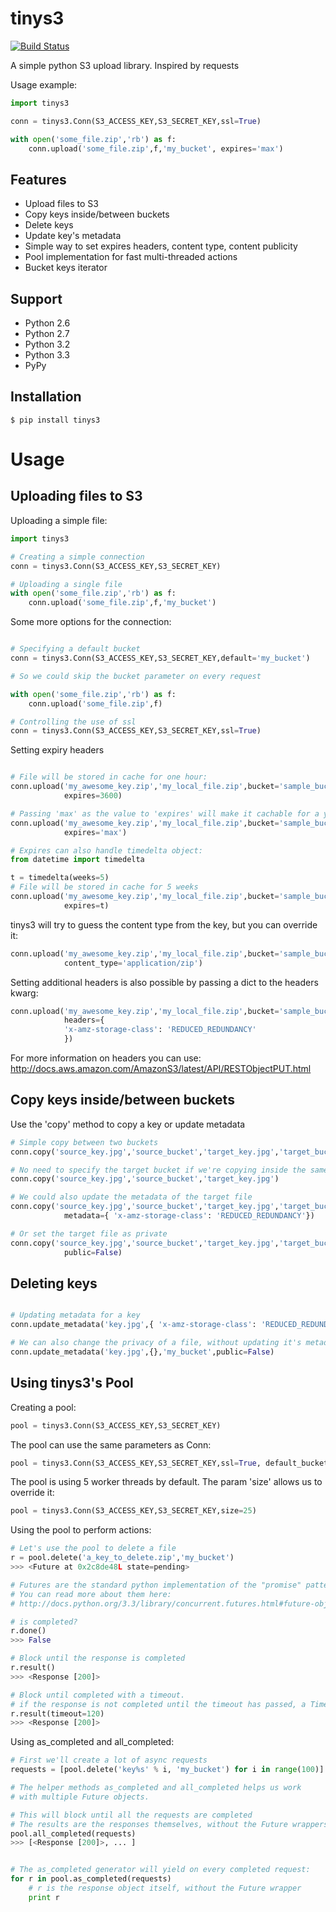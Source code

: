 tinys3
======

[![Build Status](https://travis-ci.org/smore-inc/tinys3.png?branch=master)](https://travis-ci.org/smore-inc/tinys3)

A simple python S3 upload library. Inspired by requests

Usage example:

```python
import tinys3

conn = tinys3.Conn(S3_ACCESS_KEY,S3_SECRET_KEY,ssl=True)

with open('some_file.zip','rb') as f:
    conn.upload('some_file.zip',f,'my_bucket', expires='max')

```


Features
--------

* Upload files to S3
* Copy keys inside/between buckets
* Delete keys
* Update key's metadata
* Simple way to set expires headers, content type, content publicity
* Pool implementation for fast multi-threaded actions
* Bucket keys iterator


Support
-------
* Python 2.6
* Python 2.7
* Python 3.2
* Python 3.3
* PyPy

Installation
------------

```
$ pip install tinys3
```


Usage
=====


Uploading files to S3
---------------------

Uploading a simple file:

```python
import tinys3

# Creating a simple connection
conn = tinys3.Conn(S3_ACCESS_KEY,S3_SECRET_KEY)

# Uploading a single file
with open('some_file.zip','rb') as f:
    conn.upload('some_file.zip',f,'my_bucket')
```

Some more options for the connection:

```python

# Specifying a default bucket
conn = tinys3.Conn(S3_ACCESS_KEY,S3_SECRET_KEY,default='my_bucket')

# So we could skip the bucket parameter on every request

with open('some_file.zip','rb') as f:
    conn.upload('some_file.zip',f)

# Controlling the use of ssl
conn = tinys3.Conn(S3_ACCESS_KEY,S3_SECRET_KEY,ssl=True)
```

Setting expiry headers

```python

# File will be stored in cache for one hour:
conn.upload('my_awesome_key.zip','my_local_file.zip',bucket='sample_bucket',
            expires=3600)

# Passing 'max' as the value to 'expires' will make it cachable for a year
conn.upload('my_awesome_key.zip','my_local_file.zip',bucket='sample_bucket',
            expires='max')

# Expires can also handle timedelta object:
from datetime import timedelta

t = timedelta(weeks=5)
# File will be stored in cache for 5 weeks
conn.upload('my_awesome_key.zip','my_local_file.zip',bucket='sample_bucket',
            expires=t)
```

tinys3 will try to guess the content type from the key, but you can override it:

```python
conn.upload('my_awesome_key.zip','my_local_file.zip',bucket='sample_bucket',
            content_type='application/zip')
```

Setting additional headers is also possible by passing a dict to the headers kwarg:

```python
conn.upload('my_awesome_key.zip','my_local_file.zip',bucket='sample_bucket',
            headers={
            'x-amz-storage-class': 'REDUCED_REDUNDANCY'
            })
```

For more information on headers you can use:
http://docs.aws.amazon.com/AmazonS3/latest/API/RESTObjectPUT.html


Copy keys inside/between buckets
--------------------------------


Use the 'copy' method to copy a key or update metadata

```python
# Simple copy between two buckets
conn.copy('source_key.jpg','source_bucket','target_key.jpg','target_bucket')

# No need to specify the target bucket if we're copying inside the same bucket
conn.copy('source_key.jpg','source_bucket','target_key.jpg')

# We could also update the metadata of the target file
conn.copy('source_key.jpg','source_bucket','target_key.jpg','target_bucket',
            metadata={ 'x-amz-storage-class': 'REDUCED_REDUNDANCY'})

# Or set the target file as private
conn.copy('source_key.jpg','source_bucket','target_key.jpg','target_bucket',
            public=False)

```

Deleting keys
-------------

```python

# Updating metadata for a key
conn.update_metadata('key.jpg',{ 'x-amz-storage-class': 'REDUCED_REDUNDANCY'},'my_bucket')

# We can also change the privacy of a file, without updating it's metadata
conn.update_metadata('key.jpg',{},'my_bucket',public=False)

```

Using tinys3's Pool
-------------------

Creating a pool:

```python
pool = tinys3.Conn(S3_ACCESS_KEY,S3_SECRET_KEY)
```

The pool can use the same parameters as Conn:
```python
pool = tinys3.Conn(S3_ACCESS_KEY,S3_SECRET_KEY,ssl=True, default_bucket='my_bucket')
```

The pool is using 5 worker threads by default. The param 'size' allows us to override it:
```python
pool = tinys3.Conn(S3_ACCESS_KEY,S3_SECRET_KEY,size=25)
```

Using the pool to perform actions:

```python
# Let's use the pool to delete a file
r = pool.delete('a_key_to_delete.zip','my_bucket')
>>> <Future at 0x2c8de48L state=pending>

# Futures are the standard python implementation of the "promise" pattern.
# You can read more about them here:
# http://docs.python.org/3.3/library/concurrent.futures.html#future-objects

# is completed?
r.done()
>>> False

# Block until the response is completed
r.result()
>>> <Response [200]>

# Block until completed with a timeout.
# if the response is not completed until the timeout has passed, a TimeoutError will be raised
r.result(timeout=120)
>>> <Response [200]>

```

Using as_completed and all_completed:

```python
# First we'll create a lot of async requests
requests = [pool.delete('key%s' % i, 'my_bucket') for i in range(100)]

# The helper methods as_completed and all_completed helps us work
# with multiple Future objects.

# This will block until all the requests are completed
# The results are the responses themselves, without the Future wrappers
pool.all_completed(requests)
>>> [<Response [200]>, ... ]


# The as_completed generator will yield on every completed request:
for r in pool.as_completed(requests)
    # r is the response object itself, without the Future wrapper
    print r
```

